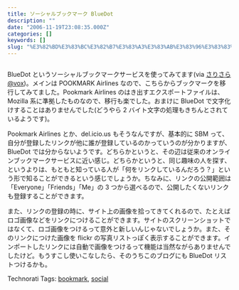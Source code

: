 ```yaml
---
title: ソーシャルブックマーク BlueDot
description: ""
date: "2006-11-19T23:08:35.000Z"
categories: []
keywords: []
slug: "%E3%82%BD%E3%83%BC%E3%82%B7%E3%83%A3%E3%83%AB%E3%83%96%E3%83%83%E3%82%AF%E3%83%9E%E3%83%BC%E3%82%AF+BlueDot"
---
```


![]()

BlueDot というソーシャルブックマークサービスを使ってみてます(via [さりさら @vox](http://sarisara.vox.com/library/post/%E3%82%BD%E3%83%BC%E3%82%B7%E3%83%A3%E3%83%AB%E3%83%96%E3%83%83%E3%82%AF%E3%83%9E%E3%83%BC%E3%82%AF%E5%A7%8B%E3%82%81%E3%81%BE%E3%81%97%E3%81%9F.html))。メインは POOKMARK Airlines なので、こちらからブックマークを移行してみてました。Pookmark Airlines のはき出すエクスポートファイルは、Mozilla 系に準拠したものなので、移行も楽でした。おまけに BlueDot で文字化けすることはありませんでした(どうやら 2 バイト文字の処理もきちんとされているようです)。

Pookmark Airlines とか、del.icio.us もそうなんですが、基本的に SBM って、自分が登録したリンクが他に誰が登録しているのかっていうのが分かりますが、BlueDot では分からないようです。どちらかというと、その辺は従来のオンラインブックマークサービスに近い感じ。どちらかというと、同じ趣味の人を探す、というよりは、もともと知っている人が「何をリンクしているんだろう？」という形で知ることができるという感じでしょうか。ちなみに、リンクの公開範囲は「Everyone」「Friends」「Me」の 3 つから選べるので、公開したくないリンクも登録することができます。

また、リンクの登録の時に、サイト上の画像を拾ってきてくれるので、たとえばロゴ画像などをリンクにつけることができます。サイトのスクリーンショットではなくて、ロゴ画像をつけるって意外と新しいんじゃないでしょうか。また、そのリンクにつけた画像を flickr の写真リストっぽく表示することができます。インポートしたリンクには自動で画像をつけるって機能は当然ながらありませんでしたけど。もうすこし使いこなしたら、そのうちこのブログにも BlueDot リストつけるかも。

Technorati Tags: [bookmark](http://www.technorati.com/tag/bookmark), [social](http://www.technorati.com/tag/social)
